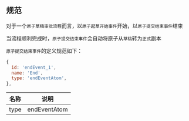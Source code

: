 ## 规范

对于一个`原子草稿审批流程`而言，以`原子起草开始事件`开始，以`原子提交结束事件`结束

当流程顺利完成时，`原子提交结束事件`会自动将原子从`草稿`转为`正式`副本

`原子提交结束事件`的定义规范如下：

``` javascript
{
  id: 'endEvent_1',
  name: 'End',
  type: 'endEventAtom',
},
```

|名称|说明|
|--|--|
|type|endEventAtom|
